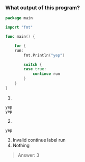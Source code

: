 ### What output of this program?

```go
package main

import "fmt"

func main() {

	for {
	run:
		fmt.Println("yep")

		switch {
		case true:
			continue run
		}
	}
}
```


1. 
```
yep
yep
```
2. 
```
yep
```
3. Invalid continue label run
4. Nothing

>Answer: 3